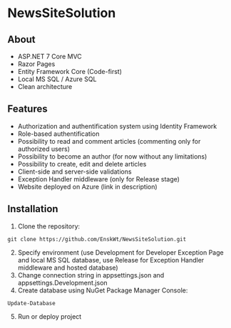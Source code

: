 # NewsSiteSolution
## About
* ASP.NET 7 Core MVC
* Razor Pages
* Entity Framework Core (Code-first)
* Local MS SQL / Azure SQL
* Clean architecture
## Features
* Authorization and authentification system using Identity Framework
* Role-based authentification
* Possibility to read and comment articles (commenting only for authorized users)
* Possibility to become an author (for now without any limitations)
* Possibility to create, edit and delete articles
* Client-side and server-side validations
* Exception Handler middleware (only for Release stage)
* Website deployed on Azure (link in description)
## Installation
1. Clone the repository:
```
git clone https://github.com/EnskWt/NewsSiteSolution.git
```
2. Specify environment (use Development for Developer Exception Page and local MS SQL database, use Release for Exception Handler middleware and hosted database)
3. Change connection string in appsettings.json and appsettings.Development.json
4. Create database using NuGet Package Manager Console:
```
Update-Database
```
5. Run or deploy project
